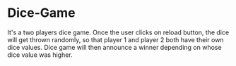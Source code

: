 # Dice-Game

It's a two players dice game. Once the user clicks on reload button, the dice will get thrown randomly, so that player 1 and player 2 both have their own dice values. Dice game will then announce a winner depending on whose dice value was higher.
